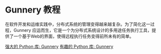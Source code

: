 # Gunnery 教程

<show-structure depth="3"/>

在软件开发和运维实践中，分布式系统的管理变得越来越复杂。为了简化这一过程，Gunnery 应运而生，它是一个为分布式系统设计的多用途任务执行工具，提供了一个基于Web的界面，使得远程执行任务变得前所未有的简单。

<seealso>
<category ref="ref_docs">
    <a href="https://mp.weixin.qq.com/s/li4KhIyEmUknfvZ0Ez9B9A">强大的 Python 库: Gunnery</a>
    <a href="https://mp.weixin.qq.com/s/oTHfiXzCR67mJXq6eOm1ng">有趣的 Python 库: Gunnery</a>
</category>
<category ref="ref_github">
</category>
<category ref="ref_issues">
</category>
<category ref="ref_hf">
</category>
<category ref="ref_ms">
</category>
</seealso>

